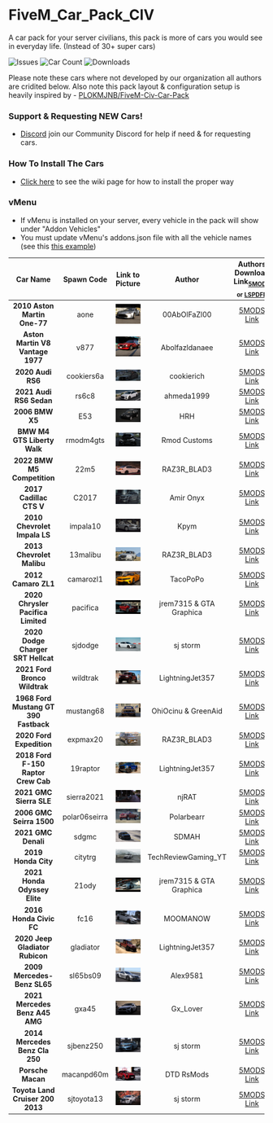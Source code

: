 # FiveM_Car_Pack_CIV
A car pack for your server civilians, this pack is more of cars you would see in everyday life. (Instead of 30+ super cars)

![Issues](https://img.shields.io/github/issues/Mega-Development-Resources/FiveM_Car_Pack_CIV?style=for-the-badge&logo=github)
![Car Count](https://img.shields.io/badge/Car%20Count-29-brightgreen?style=for-the-badge)
![Downloads](https://img.shields.io/github/downloads/Mega-Development-Resources/FiveM_Car_Pack_CIV/total?style=for-the-badge)

Please note these cars where not developed by our organization all authors are cridited below. Also note this pack layout & configuration setup is heavily inspired by - [PLOKMJNB/FiveM-Civ-Car-Pack](https://github.com/PLOKMJNB/FiveM-Civ-Car-Pack)

### Support & Requesting NEW Cars!
- [Discord](https://github.com/PLOKMJNB/FiveM-Civ-Car-Pack/wiki/VPS-installation) join our Community Discord for help if need & for requesting cars.


### How To Install The Cars
- [Click here](https://github.com/PLOKMJNB/FiveM-Civ-Car-Pack/wiki/VPS-installation) to see the wiki page for how to install the proper way


### vMenu
- If vMenu is installed on your server, every vehicle in the pack will show under "Addon Vehicles"
- You must update vMenu's addons.json file with all the vehicle names (see this [this example](example_vmenu_addons.json))


| Car Name | Spawn Code  | Link to Picture | Author | Authors Download Link<sub>[5MODS](https://gta5-mods.com/) or [LSPDFR](https://www.lcpdfr.com/)</sub> | Status | Extra Notes |
| :-: | :-: | :-: | :-: | :-: | :-: | :-: |
| **2010 Aston Martin One-77** | aone | ![Picture](./img/aone.webp) | 00AbOlFaZl00 | [5MODS Link](https://www.gta5-mods.com/vehicles/2010-aston-martin-one-77-add-on-template) | ✔️ |
| **Aston Martin V8 Vantage 1977** | v877 | ![Picture](./img/v877.webp) | Abolfazldanaee | [5MODS Link](https://www.gta5-mods.com/vehicles/aston-martin-v8-vantage-1977-add-on-template-extras) | ✔️ |
| **2020 Audi RS6** | cookiers6a | ![Picture](./img/cookiers6a.png) | cookierich | [5MODS Link](https://www.gta5-mods.com/vehicles/audi-rs6-2020-abt-add-on-fivem-tuning) | ✔️ |
| **2021 Audi RS6 Sedan** | rs6c8 | ![Picture](./img/rs6c8.webp) | ahmeda1999 | [5MODS Link](https://www.gta5-mods.com/vehicles/2021-audi-rs6-sedan-c8-add-on) | ✔️ |
| **2006 BMW X5** | E53 | ![Picture](./img/E53.webp) | HRH | [5MODS Link](https://www.gta5-mods.com/vehicles/2006-bmw-x5-4-8is-individual-e53-fl-add-on-replace-tuning-extras) | ✔️ |
| **BMW M4 GTS Liberty Walk** | rmodm4gts | ![Picture](./img/rmodm4gts.webp) | Rmod Customs | [5MODS Link](https://www.gta5-mods.com/vehicles/bmw-m4-gts-liberty-walk) | ✔️ |
| **2022 BMW M5 Competition** | 22m5 | ![Picture](./img/22m5.webp) | RAZ3R_BLAD3 | [5MODS Link](https://www.gta5-mods.com/vehicles/2022-bmw-m5-compe) | ✔️ |
| **2017 Cadillac CTS V** | C2017 | ![Picture](./img/C2017.webp) | Amir Onyx | [5MODS Link](https://www.gta5-mods.com/vehicles/cadillac-cts-v-2017-add-on) | ✔️ |
| **2010 Chevrolet Impala LS** | impala10 | ![Picture](./img/impala10.webp) | Kpym | [5MODS Link](https://www.gta5-mods.com/vehicles/chevrolet-impala-2010-add-on-replace-fivem-lods) | ✔️ |
| **2013 Chevrolet Malibu** | 13malibu | ![Picture](./img/13malibu.webp) | RAZ3R_BLAD3 | [5MODS Link](https://www.gta5-mods.com/vehicles/2013-chevrolet-malibu-add-on) | ✔️ |
| **2012 Camaro ZL1** | camarozl1 | ![Picture](./img/camarozl1.webp) | TacoPoPo | [5MODS Link](https://www.gta5-mods.com/vehicles/2012-camaro-zl1-add-on-fivem-template-lods) | ✔️ |
| **2020 Chrysler Pacifica Limited** | pacifica | ![Picture](./img/pacifica.webp) | jrem7315 & GTA Graphica | [5MODS Link](https://www.gta5-mods.com/vehicles/2020-chrysler-pacifica-limited) | ✔️ |
| **2020 Dodge Charger SRT Hellcat** | sjdodge | ![Picture](./img/sjdodge.webp) | sj storm | [5MODS Link](https://www.gta5-mods.com/vehicles/2020-dodge-charger-srt-hellcat-addon-tuning-extras) | ✔️ |
| **2021 Ford Bronco Wildtrak** | wildtrak | ![Picture](./img/wildtrak.webp) | LightningJet357 | [5MODS Link](https://www.gta5-mods.com/vehicles/2021-ford-bronco-wildtrak-add-on-fivem) | ✔️ |
| **1968 Ford Mustang GT 390 Fastback** | mustang68 | ![Picture](./img/mustang68.webp) | OhiOcinu & GreenAid | [5MODS Link](https://www.gta5-mods.com/vehicles/1968-ford-mustang-gt-390-fastback-add-on-extras-lods-template-tunings) | ✔️ |
| **2020 Ford Expedition** | expmax20 | ![Picture](./img/expmax20.webp) | RAZ3R_BLAD3 | [5MODS Link](https://www.gta5-mods.com/vehicles/2020-ford-expedition-max-add-on) | ✔️ |
| **2018 Ford F-150 Raptor Crew Cab** | 19raptor | ![Picture](./img/19raptor.webp) | LightningJet357 | [5MODS Link](https://www.gta5-mods.com/vehicles/2018-ford-f-150-raptor-crew-cab-oiv-add-on-tuning-fivem) | ✔️ |
| **2021 GMC Sierra SLE** | sierra2021 | ![Picture](./img/sierra2021.png) | njRAT | [5MODS Link](https://www.gta5-mods.com/vehicles/gmc-sierra-2021-sle-add-on-fivem) | ✔️ |
| **2006 GMC Seirra 1500** | polar06seirra | ![Picture](./img/polar06seirra.webp) | Polarbearr | [5MODS Link](https://www.gta5-mods.com/vehicles/2006-gmc-seirra-1500-add-on-fivem) | ✔️ |
| **2021 GMC Denali** | sdgmc | ![Picture](./img/sdgmc.webp) | SDMAH | [5MODS Link](https://www.gta5-mods.com/vehicles/gmc-denali-2021-add-on) | ✔️ |
| **2019 Honda City** | citytrg | ![Picture](./img/citytrg.png) | TechReviewGaming_YT | [5MODS Link](https://www.gta5-mods.com/vehicles/honda-city-2019-addon-extras) | ✔️ |
| **2021 Honda Odyssey Elite** | 21ody | ![Picture](./img/21ody.webp) | jrem7315 & GTA Graphica | [5MODS Link](https://www.gta5-mods.com/vehicles/2021-honda-odyssey-elite-add-on) | ✔️ |
| **2016 Honda Civic FC** | fc16 | ![Picture](./img/fc16.webp) | MOOMANOW | [5MODS Link](https://www.gta5-mods.com/vehicles/honda-civic-fc-2016-add-on) | ✔️ |
| **2020 Jeep Gladiator Rubicon** | gladiator | ![Picture](./img/gladiator.jpeg) | LightningJet357 | [5MODS Link](https://www.gta5-mods.com/vehicles/2020-jeep-gladiator-rubicon-add-on-fivem-lods-template) | ✔️ |
| **2009 Mercedes-Benz SL65** | sl65bs09 | ![Picture](./img/sl65bs09.webp) | Alex9581 | [5MODS Link](https://www.gta5-mods.com/vehicles/2009-mercedes-benz-sl65-amg-black-series-add-on-template-tuning-vehfuncs-v) | ✔️ |
| **2021 Mercedes Benz A45 AMG** | gxa45 | ![Picture](./img/gxa45.jpeg) | Gx_Lover | [5MODS Link](https://www.gta5-mods.com/vehicles/2021-mercedes-benz-a45-amg-addon-brabus-kit) | ✔️ |
| **2014 Mercedes Benz Cla 250** | sjbenz250 | ![Picture](./img/sjbenz250.webp) | sj storm | [5MODS Link](https://www.gta5-mods.com/vehicles/mercedes-benz-cla-250-2014-addon-tuning-extras) | ✔️ |
| **Porsche Macan** | macanpd60m | ![Picture](./img/macanpd60m.webp) | DTD RsMods | [5MODS Link](https://www.gta5-mods.com/vehicles/porsche-macan-prior-design-addon) | ✔️ |
| **Toyota Land Cruiser 200 2013** | sjtoyota13 | ![Picture](./img/sjtoyota13.jpeg) | sj storm | [5MODS Link](https://www.gta5-mods.com/vehicles/toyota-land-cruiser-200-2013-add-on-extras) | ✔️ |
